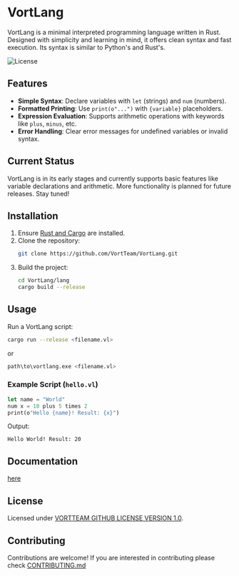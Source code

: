 # VortLang

VortLang is a minimal interpreted programming language written in Rust. Designed with simplicity and learning in mind, it offers clean syntax and fast execution.
Its syntax is similar to Python's and Rust's.

![License](https://img.shields.io/badge/License-Apache%202.0-blue.svg)

## Features

- **Simple Syntax**: Declare variables with `let` (strings) and `num` (numbers).
- **Formatted Printing**: Use `print(o"...")` with `{variable}` placeholders.
- **Expression Evaluation**: Supports arithmetic operations with keywords like `plus`, `minus`, etc.
- **Error Handling**: Clear error messages for undefined variables or invalid syntax.

## Current Status  

VortLang is in its early stages and currently supports basic features like variable declarations and arithmetic. More functionality is planned for future releases. Stay tuned!  

## Installation

1. Ensure [Rust and Cargo](https://www.rust-lang.org/tools/install) are installed.
2. Clone the repository:
   ```bash
   git clone https://github.com/VortTeam/VortLang.git
   ```
3. Build the project:
   ```bash
   cd VortLang/lang
   cargo build --release
   ```

## Usage

Run a VortLang script:
```bash
cargo run --release <filename.vl>
```
or
```bash
path\to\vortlang.exe <filename.vl>
```

### Example Script (`hello.vl`)
```rust
let name = "World"
num x = 10 plus 5 times 2
print(o"Hello {name}! Result: {x}")
```

Output:
```
Hello World! Result: 20
```
## Documentation
[here](/docs)

## License

Licensed under [VORTTEAM GITHUB LICENSE VERSION 1.0](LICENSE).

## Contributing

Contributions are welcome! If you are interested in contributing please check [CONTRIBUTING.md](CONTRIBUTING.md)
